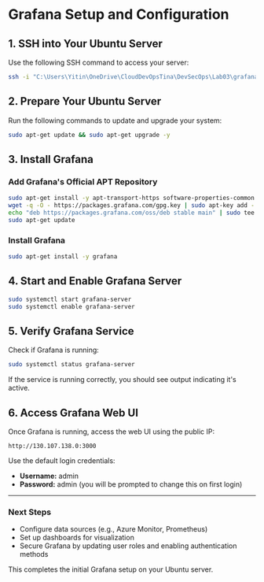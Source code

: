 # Grafana Setup and Configuration

## 1. SSH into Your Ubuntu Server
Use the following SSH command to access your server:

```sh
ssh -i "C:\Users\Yitin\OneDrive\CloudDevOpsTina\DevSecOps\Lab03\grafanavmtina_key.pem" azureuser@130.107.138.0
```

## 2. Prepare Your Ubuntu Server
Run the following commands to update and upgrade your system:

```sh
sudo apt-get update && sudo apt-get upgrade -y
```

## 3. Install Grafana

### Add Grafana's Official APT Repository
```sh
sudo apt-get install -y apt-transport-https software-properties-common wget
wget -q -O - https://packages.grafana.com/gpg.key | sudo apt-key add -
echo "deb https://packages.grafana.com/oss/deb stable main" | sudo tee -a /etc/apt/sources.list.d/grafana.list
sudo apt-get update
```

### Install Grafana
```sh
sudo apt-get install -y grafana
```

## 4. Start and Enable Grafana Server
```sh
sudo systemctl start grafana-server
sudo systemctl enable grafana-server
```

## 5. Verify Grafana Service
Check if Grafana is running:
```sh
sudo systemctl status grafana-server
```

If the service is running correctly, you should see output indicating it's active.

## 6. Access Grafana Web UI
Once Grafana is running, access the web UI using the public IP:

```
http://130.107.138.0:3000
```

Use the default login credentials:
- **Username:** admin
- **Password:** admin (you will be prompted to change this on first login)

---
### Next Steps
- Configure data sources (e.g., Azure Monitor, Prometheus)
- Set up dashboards for visualization
- Secure Grafana by updating user roles and enabling authentication methods

This completes the initial Grafana setup on your Ubuntu server.
